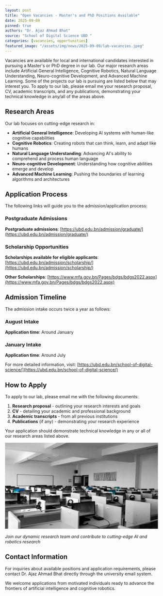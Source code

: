 ```yaml
---
layout: post
title: "Open Vacancies - Master's and PhD Positions Available"
date: 2025-09-09
pinned: true
authors: "Dr. Ajaz Ahmad Bhat"
source: "School of Digital Science UBD "
categories: [vacancies, opportunities]
featured_image: "/assets/img/news/2025-09-09/lab-vacancies.jpeg"
---
```


Vacancies are available for local and international candidates interested in pursuing a Master's or PhD degree in our lab. Our major research areas include Artificial General Intelligence, Cognitive Robotics, Natural Language Understanding, Neuro-cognitive Development, and Advanced Machine Learning. Some of the projects our lab is pursuing are listed below that may interest you. To apply to our lab, please email me your research proposal, CV, academic transcripts, and any publications, demonstrating your technical knowledge in any/all of the areas above.

## Research Areas

Our lab focuses on cutting-edge research in:

- **Artificial General Intelligence**: Developing AI systems with human-like cognitive capabilities
- **Cognitive Robotics**: Creating robots that can think, learn, and adapt like humans
- **Natural Language Understanding**: Advancing AI's ability to comprehend and process human language
- **Neuro-cognitive Development**: Understanding how cognitive abilities emerge and develop
- **Advanced Machine Learning**: Pushing the boundaries of learning algorithms and architectures

## Application Process

The following links will guide you to the admission/application process:

### Postgraduate Admissions
**Postgraduate admissions**: [https://ubd.edu.bn/admission/graduate/](https://ubd.edu.bn/admission/graduate/)

### Scholarship Opportunities
**Scholarships available for eligible applicants**: [https://ubd.edu.bn/admission/scholarship/](https://ubd.edu.bn/admission/scholarship/)

**Other Scholarships**: [https://www.mfa.gov.bn/Pages/bdgs/bdgs2022.aspx](https://www.mfa.gov.bn/Pages/bdgs/bdgs2022.aspx)

## Admission Timeline

The admission intake occurs twice a year as follows:

### August Intake
**Application time**: Around January

### January Intake  
**Application time**: Around July

For more detailed information, visit: [https://ubd.edu.bn/school-of-digital-science/](https://ubd.edu.bn/school-of-digital-science/)

## How to Apply

To apply to our lab, please email me with the following documents:

1. **Research proposal** - outlining your research interests and goals
2. **CV** - detailing your academic and professional background
3. **Academic transcripts** - from all previous institutions
4. **Publications** (if any) - demonstrating your research experience

Your application should demonstrate technical knowledge in any or all of our research areas listed above.

![Research Lab](/assets/img/news/2025-09-09/lab-vacancies.jpeg)

*Join our dynamic research team and contribute to cutting-edge AI and robotics research*

## Contact Information

For inquiries about available positions and application requirements, please contact Dr. Ajaz Ahmad Bhat directly through the university email system.

We welcome applications from motivated individuals ready to advance the frontiers of artificial intelligence and cognitive robotics.